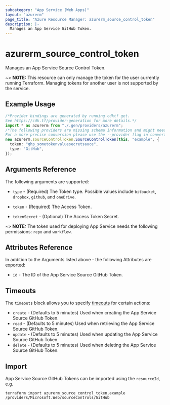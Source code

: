 ```yaml
---
subcategory: "App Service (Web Apps)"
layout: "azurerm"
page_title: "Azure Resource Manager: azurerm_source_control_token"
description: |-
  Manages an App Service GitHub Token.
---
```


# azurerm\_source\_control\_token

Manages an App Service Source Control Token.

\~> **NOTE:** This resource can only manage the token for the user currently running Terraform. Managing tokens for another user is not supported by the service.

## Example Usage

```typescript
/*Provider bindings are generated by running cdktf get.
See https://cdk.tf/provider-generation for more details.*/
import * as azurerm from "./.gen/providers/azurerm";
/*The following providers are missing schema information and might need manual adjustments to synthesize correctly: azurerm.
For a more precise conversion please use the --provider flag in convert.*/
new azurerm.sourceControlToken.SourceControlToken(this, "example", {
  token: "ghp_sometokenvaluesecretsauce",
  type: "GitHub",
});

```

## Arguments Reference

The following arguments are supported:

*   `type` - (Required) The Token type. Possible values include `bitbucket`, `dropbox`, `github`, and `oneDrive`.

*   `token` - (Required) The Access Token.

*   `tokenSecret` - (Optional) The Access Token Secret.

\~> **NOTE:** The token used for deploying App Service needs the following permissions: `repo` and `workflow`.

## Attributes Reference

In addition to the Arguments listed above - the following Attributes are exported:

* `id` - The ID of the App Service Source GitHub Token.

## Timeouts

The `timeouts` block allows you to specify [timeouts](https://www.terraform.io/language/resources/syntax#operation-timeouts) for certain actions:

* `create` - (Defaults to 5 minutes) Used when creating the App Service Source GitHub Token.
* `read` - (Defaults to 5 minutes) Used when retrieving the App Service Source GitHub Token.
* `update` - (Defaults to 5 minutes) Used when updating the App Service Source GitHub Token.
* `delete` - (Defaults to 5 minutes) Used when deleting the App Service Source GitHub Token.

## Import

App Service Source GitHub Tokens can be imported using the `resourceId`, e.g.

```shell
terraform import azurerm_source_control_token.example /providers/Microsoft.Web/sourceControls/GitHub
```
